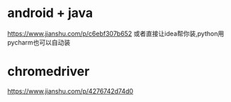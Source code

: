 # android + java  
https://www.jianshu.com/p/c6ebf307b652
或者直接让idea帮你装,python用pycharm也可以自动装  

# chromedriver
https://www.jianshu.com/p/4276742d74d0

